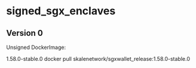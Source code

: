 # signed_sgx_enclaves

## Version 0

Unsigned DockerImage: 

1.58.0-stable.0
docker pull skalenetwork/sgxwallet_release:1.58.0-stable.0
